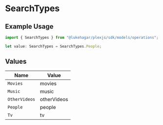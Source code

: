# SearchTypes

## Example Usage

```typescript
import { SearchTypes } from "@lukehagar/plexjs/sdk/models/operations";

let value: SearchTypes = SearchTypes.People;
```

## Values

| Name          | Value         |
| ------------- | ------------- |
| `Movies`      | movies        |
| `Music`       | music         |
| `OtherVideos` | otherVideos   |
| `People`      | people        |
| `Tv`          | tv            |